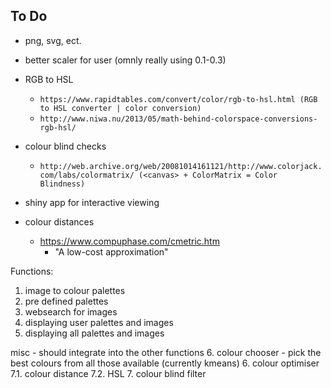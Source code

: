 ## To Do
* png, svg, ect. 
* better scaler for user (omnly really using 0.1-0.3)
* RGB to HSL
	* `https://www.rapidtables.com/convert/color/rgb-to-hsl.html (RGB to HSL converter | color conversion)`
	* `http://www.niwa.nu/2013/05/math-behind-colorspace-conversions-rgb-hsl/`
* colour blind checks 
	* `http://web.archive.org/web/20081014161121/http://www.colorjack.com/labs/colormatrix/ (<canvas> + ColorMatrix = Color Blindness)`
* shiny app for interactive viewing

* colour distances 
	* https://www.compuphase.com/cmetric.htm
		- "A low-cost approximation"





Functions:
1. image to colour palettes 
2. pre defined palettes
3. websearch for images
4. displaying user palettes and images 
5. displaying all palettes and images  

misc - should integrate into the other functions
6. colour chooser 
	- pick the best colours from all those available (currently kmeans)
6. colour optimiser
	7.1. colour distance
	7.2. HSL 
7. colour blind filter
